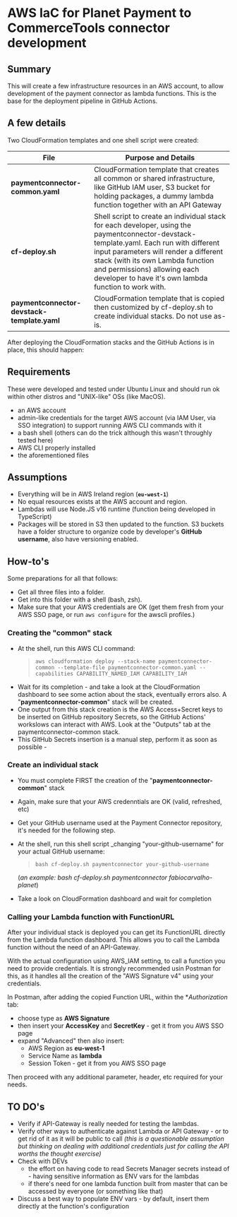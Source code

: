 # AWS IaC for Planet Payment to CommerceTools connector development

## Summary

This will create a few infrastructure resources in an AWS account, to allow development of the payment connector as lambda functions. This is the base for the deployment pipeline in GitHub Actions.

## A few details

Two CloudFormation templates and one shell script were created:

| File | Purpose and Details |
| ---- | ------- |
| **paymentconnector-common.yaml** | CloudFormation template that creates all common or shared infrastructure, like GitHub IAM user, S3 bucket for holding packages, a dummy lambda function together with an API Gateway |
| **cf-deploy.sh** | Shell script to create an individual stack for each developer, using the paymentconnector-devstack-template.yaml. Each run with different input parameters will render a different stack (with its own Lambda function and permissions) allowing each developer to have it's own lambda function to work with.|
| **paymentconnector-devstack-template.yaml** | CloudFormation template that is copied then customized by cf-deploy.sh to create individual stacks. Do not use as-is.|

After deploying the CloudFormation stacks and the GitHub Actions is in place, this should happen:

## Requirements

These were developed and tested under Ubuntu Linux and should run ok within other distros and "UNIX-like" OSs (like MacOS).

- an AWS account
- admin-like credentials for the target AWS account (via IAM User, via SSO integration) to support running AWS CLI commands with it
- a bash shell (others can do the trick although this wasn't throughly tested here)
- AWS CLI properly installed
- the aforementioned files

## Assumptions
- Everything will be in AWS Ireland region (**`eu-west-1`**)
- No equal resources exists at the AWS account and region.
- Lambdas will use Node.JS v16 runtime (function being developed in TypeScript)
- Packages will be stored in S3 then updated to the function. S3 buckets have a folder structure to organize code by developer's **GitHub username**, also have versioning enabled.

## How-to's

Some preparations for all that follows:
- Get all three files into a folder.
- Get into this folder with a shell (bash, zsh).
- Make sure that your AWS credentials are OK (get them fresh from your AWS SSO page, or run `aws configure` for the awscli profiles.)

### Creating the "common" stack

- At the shell, run this AWS CLI command:
   > `aws cloudformation deploy --stack-name paymentconnector-common --template-file paymentconnector-common.yaml --capabilities CAPABILITY_NAMED_IAM CAPABILITY_IAM` 
- Wait for its completion - and take a look at the CloudFormation dashboard to see some action about the stack, eventually errors also. A "**paymentconnector-common**" stack will be created.
- One output from this stack creation is the AWS Access+Secret keys to be inserted on GitHub repository Secrets, so the GitHub Actions' workslows can interact with AWS. Look at the "Outputs" tab at the paymentconnector-common stack.
- This GitHub Secrets insertion is a manual step, perform it as soon as possible - 

### Create an individual stack
- You must complete FIRST the creation of the "**paymentconnector-common**" stack
- Again, make sure that your AWS credenntials are OK (valid, refreshed, etc)
- Get your GitHub username used at the Payment Connector repository, it's needed for the following step.
- At the shell, run this shell script _changing "your-github-username" for your actual GitHub username:
   > `bash cf-deploy.sh paymentconnector your-github-username`

   (*an example: bash cf-deploy.sh paymentconnector fabiocarvalho-planet*)
- Take a look on CloudFormation dashboard and wait for completion

### Calling your Lambda function with FunctionURL

After your individual stack is deployed you can get its FunctionURL directly from the Lambda function dashboard. This allows you to call the Lambda function without the need of an API-Gateway.

With the actual configuration using AWS_IAM setting, to call a function you need to provide credentials. It is strongly recommended usin Postman for this, as it handles all the creation of the "AWS Signature v4" using your credentials.

In Postman, after adding the copied Function URL,
within the **Authorization* tab:
- choose type as **AWS Signature**
- then insert your **AccessKey** and **SecretKey** - get it from you AWS SSO page
- expand "Advanced" then also insert:
  - AWS Region as **eu-west-1**
  - Service Name as **lambda**
  - Session Token - get it from you AWS SSO page

Then proceed with any additional parameter, header, etc required for your needs.

## TO DO's

- Verify if API-Gateway is really needed for testing the lambdas.
- Verify other ways to authenticate against Lambda or API Gateway - or to get rid of it as it will be public to call _(this is a questionable assumption but thinking on dealing with additional credentials just for calling the API worths the thought exercise)_
- Check with DEVs 
  - the effort on having code to read Secrets Manager secrets instead of - having sensitive information as ENV vars for the lambdas
  - if there's need for one lambda function built from master that can be accessed by everyone (or something like that)
- Discuss a best way to populate ENV vars - by default, insert them directly at the function's configuration